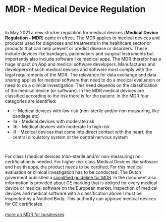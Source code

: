# MDR -	Medical Device Regulation

<br>

In May 2021 a new stricker regulation for medical devices (**Medical Device Regulation - MDR**) came in effect. The MDR applies to medical devices and products used for diagnoses and treatments in the healthcare sector or products that can help prevent or predict disease or disorders. These include devices like bandages, pacemakers and surgical instruments but importantly also include software like medical apps. The MDR therefor has a huge impact on App and medical software developers. Manufactures and developers of such medical devices and software most comply with the legal requirements of the MDR. The relevance for data exchange and data sharing applies for medical software that need to do a medical evaluation or need to do a clinical investigation. This need depends on the classification of the medical device (or software). In the MDR medical devices are classified according to the risk there is for the patient. In the MDR four categories are identified:
<br>
* I   - Medical devices with low risk (non-sterile and/or non measuring, like bandage etc)
* IIa - Medical devices with moderate risk
* IIb - Medical devices with moderate to high risk
* III - Medical devices that come into direct contact with the heart, the central circulatory system or the central nervous system
<br>

For class I medical devices (non-sterile and/or non-measuring) no certificiation is needed. For higher risk class Medical Devices like software and health apps, the product needs to be certified. For this medical evaluation or clinical investigation has to be conducted. The Dutch goverment published a [simplified guideline for MDR](https://www.fme.nl/system/files/publicaties/2021-09/MDR%20Guide.pdf). In the document also information is provided about CE marking that is obliged for every medical device or medical software on the European market. Inspection of medical devices and medical software with a classification above I must be inspected by a Notified Body. This authority can approve medical devices for CE certificates. 
<br>
<br>
[more on MDR for businesses](https://business.gov.nl/regulation/medical-devices/)


